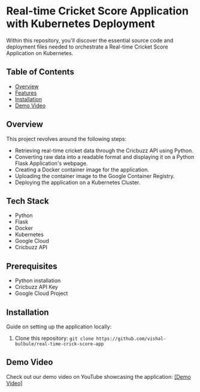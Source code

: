 # Real-time Cricket Score Application with Kubernetes Deployment

Within this repository, you'll discover the essential source code and deployment files needed to orchestrate a Real-time Cricket Score Application on Kubernetes.

## Table of Contents

- [Overview](#overview)
- [Features](#features)
- [Installation](#installation)
- [Demo Video](#demo-video)



## Overview

This project revolves around the following steps:

- Retrieving real-time cricket data through the Cricbuzz API using Python.
- Converting raw data into a readable format and displaying it on a Python Flask Application's webpage.
- Creating a Docker container image for the application.
- Uploading the container image to the Google Container Registry.
- Deploying the application on a Kubernetes Cluster.

## Tech Stack

- Python
- Flask
- Docker
- Kubernetes
- Google Cloud
- Cricbuzz API

## Prerequisites

- Python installation
- Cricbuzz API Key
- Google Cloud Project

## Installation

Guide on setting up the application locally:

1. Clone this repository: `git clone https://github.com/vishal-bulbule/real-time-crick-score-app`

## Demo Video

Check out our demo video on YouTube showcasing the application:
[[Demo Video]](https://youtu.be/4HJ1D1nh2Yc?si=sQu4VT9B0E2aA0pf)
